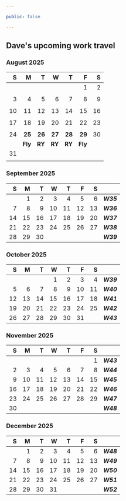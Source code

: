 ```yaml
---

public: false

---
```


## Dave's upcoming work travel

### August 2025

|   S |   M |   T |   W |   T |   F |   S |
| --: | --: | --: | --: | --: | --: | --: |
|     |     |     |     |     |   1 |   2 |
|  |  |  |  |  |  |  |  |
|   3 |   4 |   5 |   6 |   7 |   8 |   9 |
|  |  |  |  |  |  |  |  |
|  10 |  11 |  12 |  13 |  14 |  15 |  16 |
|  |  |  |  |  |  |  |  |
|  17 |  18 |  19 |  20 |  21 |  22 |  23 |
|  |  |  |  |  |  |  |  |
|  24 |  **25** | **26** | **27** | **28** | **29** | 30 |
|  | **Fly** | **RY** | **RY** | **RY** | **Fly** |  |  |
|  31 |  |  |  |  |  |  |
|  |  |  |  |  |  |  |  |

### September 2025

|   S |   M |   T |   W |   T |   F |   S |           |
| --: | --: | --: | --: | --: | --: | --: | --------: |
|     |   1 |   2 |   3 |   4 |   5 |   6 | ***W35*** |
|   7 |   8 |   9 |  10 |  11 |  12 |  13 | ***W36*** |
|  14 |  15 |  16 |  17 |  18 |  19 |  20 | ***W37*** |
|  21 |  22 |  23 |  24 |  25 |  26 |  27 | ***W38*** |
|  28 |  29 |  30 |     |     |     |     | ***W39*** |


### October 2025

|   S |   M |   T |   W |   T |   F |   S |           |
| --: | --: | --: | --: | --: | --: | --: | --------: |
|     |     |     |   1 |   2 |   3 |   4 | ***W39*** |
|   5 |   6 |   7 |   8 |   9 |  10 |  11 | ***W40*** |
|  12 |  13 |  14 |  15 |  16 |  17 |  18 | ***W41*** |
|  19 |  20 |  21 |  22 |  23 |  24 |  25 | ***W42*** |
|  26 |  27 |  28 |  29 |  30 |  31 |     | ***W43*** |

### November 2025

|   S |   M |   T |   W |   T |   F |   S |           |
| --: | --: | --: | --: | --: | --: | --: | --------: |
|     |     |     |     |     |     |   1 | ***W43*** |
|   2 |   3 |   4 |   5 |   6 |   7 |   8 | ***W44*** |
|   9 |  10 |  11 |  12 |  13 |  14 |  15 | ***W45*** |
|  16 |  17 |  18 |  19 |  20 |  21 |  22 | ***W46*** |
|  23 |  24 |  25 |  26 |  27 |  28 |  29 | ***W47*** |
|  30 |     |     |     |     |     |     | ***W48*** |

### December 2025

|   S |   M |   T |   W |   T |   F |   S |           |
| --: | --: | --: | --: | --: | --: | --: | --------: |
|     |   1 |   2 |   3 |   4 |   5 |   6 | ***W48*** |
|   7 |   8 |   9 |  10 |  11 |  12 |  13 | ***W49*** |
|  14 |  15 |  16 |  17 |  18 |  19 |  20 | ***W50*** |
|  21 |  22 |  23 |  24 |  25 |  26 |  27 | ***W51*** |
|  28 |  29 |  30 |  31 |     |     |     | ***W52*** |

